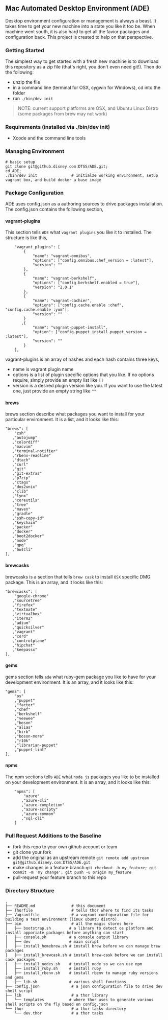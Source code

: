 ## Mac Automated Desktop Environment (ADE)

Desktop environment configuration or management is always a beast.  It takes time to get your new machine into a state you like it too be.  When machine went south, it is also hard to get all the favior packages and configuration back.  This project is created to help on that perspective.


### Getting Started

The simplest way to get started with a fresh new machine is to download this repository as a zip file (that's right, you don't even need git!). Then do the following:

- unzip the file
- in a command line (terminal for OSX, cygwin for Windows), cd into the folder
- run `./bin/dev init`

> NOTE: current support platforms are OSX, and Ubuntu Linux Distro (some packages from brew may not work)

### Requirements (installed via ./bin/dev init)

* Xcode and the command line tools

### Managing Environment

```
# basic setup
git clone git@github.disney.com:DTSS/ADE.git;
cd ADE;
./bin/dev init               # initialze working environment, setup vagrant box, and build docker a base image

```

### Package Configuration

ADE uses config.json as a authoring sources to drive packages installation.  The config.json contains the following section,

#### vagrant-plugins
This section tells  `ADE` what `vagrant plugins` you like it to installed. The structure is like this,

```
    "vagrant_plugins": [
        {
            "name": "vagrant-omnibus",
            "options": ["config.omnibus.chef_version = :latest"],
            "version": ""
        },
        {
            "name": "vagrant-berkshelf",
            "options": ["config.berkshelf.enabled = true"],
            "version": "2.0.1"
        },
        {
            "name": "vagrant-cachier",
            "options": ["config.cache.enable :chef", "config.cache.enable :yum"],
            "version": ""
        }
       ,{
            "name": "vagrant-puppet-install",
            "option": ["config.puppet_install.puppet_version = :latest"],
            "version": ""
        }
    ],

```

vagrant-plugins is an array of hashes and each hash contains three keys,

* name is vagrant plugin name
* options is a list of plugin specific options that you like.  If no options require, simply provide an empty list like `[]`
* version is a desired plugin version like you.  If you want to use the latest one, just provide an empty string like `""`

#### brews

brews section describe what packages you want to install for your particular environment.  It is a list, and it looks like this:

```
"brews": [
    "zsh"
   ,"autojump"
   ,"colordiff"
   ,"macvim"
   ,"terminal-notifier"
   ,"rbenv-readline"
   ,"dtach"
   ,"curl"
   ,"git"
   ,"git-extras"
   ,"p7zip"
   ,"ctags"
   ,"dos2unix"
   ,"clib"
   ,"lynx"
   ,"coreutils"
   ,"tree"
   ,"maven"
   ,"gradle"
   ,"ssh-copy-id"
   ,"keychain"
   ,"packer"
   ,"docker"
   ,"boot2docker"
   ,"node"
   ,"gpg"
   ,"awscli"
],

```

#### brewcasks

brewcasks is a section that tells `brew cask` to install `OSX` specific DMG package.  This is an array, and it looks like this:

```
"brewcasks": [
    "google-chrome"
   ,"sourcetree"
   ,"firefox"
   ,"textmate"
   ,"virtualbox"
   ,"iterm2"
   ,"adium"
   ,"quicksilver"
   ,"vagrant"
   ,"cord"
   ,"controlplane"
   ,"hipchat"
   ,"keepassx"
],

```

#### gems
gems section tells `ade` what ruby-gem package you like to have for your development environment.  It is an array, and it looks like this:

```
"gems": [
    "os"
    ,"puppet"
    ,"facter"
    ,"chef"
    ,"berkshelf"
    ,"veewee"
    ,"boson"
    ,"alias"
    ,"hirb"
    ,"boson-more"
    ,"r10k"
    ,"librarian-puppet"
    ,"puppet-lint"
],
```

#### npms
The npm sections tells `ADE` what `node js` packages you like to be installed on your development environment.  It is an array, and it looks like this:

```
    "npms": [
        "azure"
       ,"azure-cli"
       ,"azure-completion"
       ,"azure-scripty"
       ,"azure-common"
       ,"sql-cli"
    ]
```

### Pull Request Additions to the Baseline

- fork this repo to your own github account or team
- git clone your fork
- add the original as an upstream remote `git remote add upstream git@github.disney.com:DTSS/ADE.git`
- make changes in a feature branch `git checkout -b my_feature; git commit -m 'my change'; git push -u origin my_feature`
- pull-request your feature branch to this repo



### Directory Structure

```
.
├── README.md                # this document
├── Thorfile                 # tells thor where to find its tasks
├── Vagrantfile              # a vagrant configuration file for building a test environment (linux ubuntu distro).
├── bin                      # all the magic stores here
│   ├── bootstrap.sh        # a library to detect os platform and install apporiate packages before anything can start
│   ├── console.sh          # a console output library
│   ├── dev                 # main script
│   ├── install_homebrew.sh # install brew before we can manage brew packages
│   ├── install_brewcask.sh # install brew-cask before we can install cask packages
│   ├── install_nodes.sh    # install node so we can use npm
│   ├── install_ruby.sh     # install ruby
│   ├── install_rbenv.sh    # install rbenv to manage ruby versions and gems
│   ├── lib.sh              # various shell functions
├── config.json              # a json configuration file to drive dev shell script
├── lib                      # a thor library
│   └── templates           # where thor uses to generate various shell scripts on the fly based on config.json
└── thor                     # a thor tasks directory
    └── dev.thor             # a thor tasks
```
